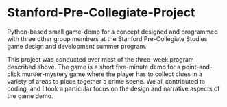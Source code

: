 # Stanford-Pre-Collegiate-Project
Python-based small game-demo for a concept designed and programmed with three other group members at the Stanford Pre-Collegiate Studies game design and development summer program.

This project was conducted over most of the three-week program described above. The game is a short five-minute demo for a point-and-click murder-mystery game where the player has to collect clues in a variety of areas to piece together a crime scene. We all contributed to coding, and I took a particular focus on the design and narrative aspects of the game demo.
